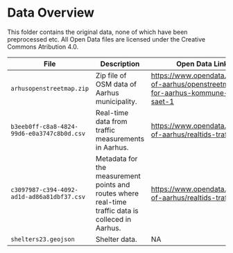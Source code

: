 # Data Overview
This folder contains the original data, none of which have been preprocessed etc. All Open Data files are licensed under the Creative Commons Atribution 4.0.  

| File                           | Description                                                                          | Open Data Link                                     |
| ------------------------------ | -------------------------------------------------------------------------------- | -------------------------------------------------- |
| ```arhusopenstreetmap.zip```       | Zip file of OSM data of Aarhus municipality.                          | https://www.opendata.dk/city-of-aarhus/openstreetmap-for-aarhus-kommune-data-saet-1       |
| ```b3eeb0ff-c8a8-4824-99d6-e0a3747c8b0d.csv``` | Real-time data from traffic measurements in Aarhus. | https://www.opendata.dk/city-of-aarhus/realtids-trafikdata |
| ```c3097987-c394-4092-ad1d-ad86a81dbf37.csv```      | Metadata for the measurement points and routes where real-time traffic data is colleced in Aarhus.               | https://www.opendata.dk/city-of-aarhus/realtids-trafikdata    |
| ```shelters23.geojson```          | Shelter data.                                                    | NA    |